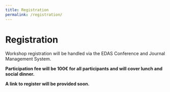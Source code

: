 ```yaml
---
title: Registration
permalink: /registration/
---
```


# Registration

Workshop registration will be handled via the EDAS Conference and Journal Management System.

<b>Participation fee will be 100€ for all participants and will cover lunch and social dinner.<b>

A link to register will be provided soon.
